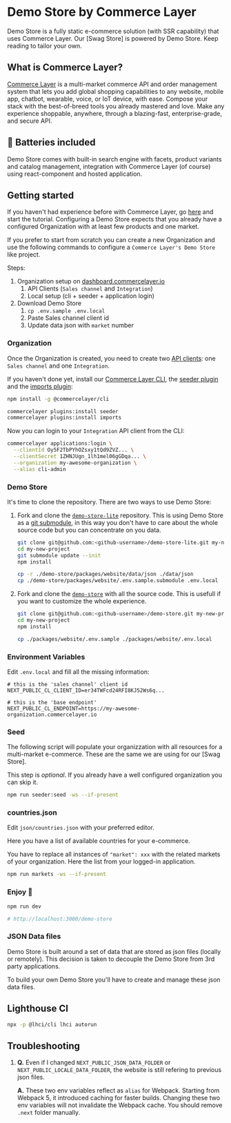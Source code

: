 # Demo Store by Commerce Layer

Demo Store is a fully static e-commerce solution (with SSR capability) that uses Commerce Layer. Our [Swag Store] is powered by Demo Store. Keep reading to tailor your own.

## What is Commerce Layer?

[Commerce Layer](https://commercelayer.io/) is a multi-market commerce API and order management system that lets you add global shopping capabilities to any website, mobile app, chatbot, wearable, voice, or IoT device, with ease. Compose your stack with the best-of-breed tools you already mastered and love. Make any experience shoppable, anywhere, through a blazing-fast, enterprise-grade, and secure API.

## :battery: Batteries included

Demo Store comes with built-in search engine with facets, product variants and catalog management, integration with Commerce Layer (of course) using react-component and hosted application.

## Getting started

If you haven't had experience before with Commerce Layer, go [here](https://docs.commercelayer.io/developers/) and start the tutorial. Configuring a Demo Store expects that you already have a configured Organization with at least few products and one market.

If you prefer to start from scratch you can create a new Organization and use the following commands to configure a `Commerce Layer's Demo Store` like project.

Steps:

1. Organization setup on [dashboard.commercelayer.io](https://dashboard.commercelayer.io)
    1. API Clients (`Sales channel` and `Integration`)
    2. Local setup (cli + seeder + application login)
2. Download Demo Store
    1. `cp .env.sample .env.local`
    2. Paste Sales channel client id
    3. Update data json with `market` number

### Organization

Once the Organization is created, you need to create two [API clients](https://docs.commercelayer.io/developers/api-clients): one `Sales channel` and one `Integration`.

If you haven't done yet, install our [Commerce Layer CLI](https://www.npmjs.com/package/@commercelayer/cli), the [seeder plugin](https://www.npmjs.com/package/@commercelayer/cli-plugin-seeder) and the [imports plugin](https://www.npmjs.com/package/@commercelayer/cli-plugin-imports):

```sh
npm install -g @commercelayer/cli

commercelayer plugins:install seeder
commercelayer plugins:install imports
```

Now you can login to your `Integration` API client from the CLI:

```sh
commercelayer applications:login \
  --clientId Oy5F2TbPYhOZsxy1tQd9ZVZ... \
  --clientSecret 1ZHNJUgn_1lh1mel06gGDqa... \
  --organization my-awesome-organization \
  --alias cli-admin
```

### Demo Store

It's time to clone the repository. There are two ways to use Demo Store:
1. Fork and clone the [`demo-store-lite`](https://github.com/commercelayer/demo-store-lite) repository. This is using Demo Store as a [git submodule](https://git-scm.com/book/en/v2/Git-Tools-Submodules), in this way you don't have to care about the whole source code but you can concentrate on you data.

    ```sh
    git clone git@github.com:<github-username>/demo-store-lite.git my-new-project
    cd my-new-project
    git submodule update --init
    npm install

    cp -r ./demo-store/packages/website/data/json ./data/json
    cp ./demo-store/packages/website/.env.sample.submodule .env.local
    ```


2. Fork and clone the [`demo-store`](https://github.com/commercelayer/demo-store) with all the source code. This is usefull if you want to customize the whole experience.

    ```sh
    git clone git@github.com:<github-username>/demo-store.git my-new-project
    cd my-new-project
    npm install

    cp ./packages/website/.env.sample ./packages/website/.env.local
    ```

### Environment Variables

Edit `.env.local` and fill all the missing information:

```properties
# this is the 'sales channel' client id
NEXT_PUBLIC_CL_CLIENT_ID=er34TWFcd24RFI8KJ52Ws6q...

# this is the 'base endpoint'
NEXT_PUBLIC_CL_ENDPOINT=https://my-awesome-organization.commercelayer.io
```

### Seed

The following script will populate your organizzation with all resources for a multi-market e-commerce. These are the same we are using for our [Swag Store].

This step is *optional*. If you already have a well configured organization you can skip it.

```sh
npm run seeder:seed -ws --if-present
```

### countries.json

Edit `json/countries.json` with your preferred editor.

Here you have a list of available countries for your e-commerce.

You have to replace all instances of `"market": xxx` with the related markets of your organization. Here the list from your logged-in application.

```sh
npm run markets -ws --if-present
```

### Enjoy :rocket:

```sh
npm run dev

# http://localhost:3000/demo-store
```

### JSON Data files

Demo Store is built around a set of data that are stored as json files (locally or remotely). This decision is taken to decouple the Demo Store from 3rd party applications.

To build your own Demo Store you'll have to create and manage these json data files.



## Lighthouse CI

```sh
npx -p @lhci/cli lhci autorun
```

## Troubleshooting

1. **Q.** Even if I changed `NEXT_PUBLIC_JSON_DATA_FOLDER` or `NEXT_PUBLIC_LOCALE_DATA_FOLDER`, the website is still refering to previous json files.

    **A.** These two env variables reflect as `alias` for Webpack. Starting from Webpack 5, it introduced caching for faster builds. Changing these two env variables will not invalidate the Webpack cache. You should remove `.next` folder manually.
